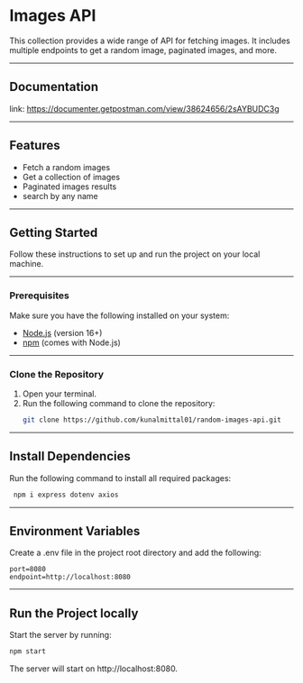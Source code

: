 # Images API

This collection provides a wide range of API for fetching images. It includes multiple endpoints to get a random image, paginated images, and more.

---

## Documentation

link: https://documenter.getpostman.com/view/38624656/2sAYBUDC3g

---

## **Features**
- Fetch a random images
- Get a collection of images
- Paginated images results
- search by any name

---

## **Getting Started**

Follow these instructions to set up and run the project on your local machine.

---

### **Prerequisites**
Make sure you have the following installed on your system:
- [Node.js](https://nodejs.org/) (version 16+)
- [npm](https://www.npmjs.com/) (comes with Node.js)

---

### **Clone the Repository**

1. Open your terminal.
2. Run the following command to clone the repository:
   ```bash
   git clone https://github.com/kunalmittal01/random-images-api.git
   ```

---

## Install Dependencies

Run the following command to install all required packages:

```bash
 npm i express dotenv axios
 ```

---

## Environment Variables

Create a .env file in the project root directory and add the following:

```env
port=8080
endpoint=http://localhost:8080
```

---

## Run the Project locally

Start the server by running:

```bash
npm start
```
The server will start on http://localhost:8080.
   
   